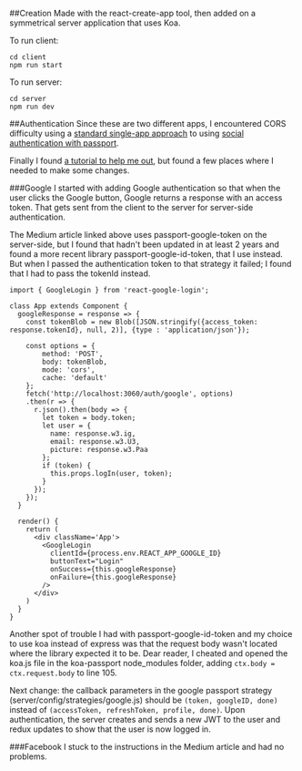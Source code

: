 ##Creation
Made with the react-create-app tool, then added on a symmetrical server application that uses Koa.

To run client:
```
cd client
npm run start
```

To run server:
```
cd server
npm run dev
```

##Authentication
Since these are two different apps, I encountered CORS difficulty using a [standard single-app approach](https://mherman.org/blog/user-authentication-with-passport-and-koa/) to using [social authentication with passport](https://scotch.io/tutorials/easy-node-authentication-facebook).

Finally I found [a tutorial to help me out](https://medium.com/@alexanderleon/implement-social-authentication-with-react-restful-api-9b44f4714fa), but found a few places where I needed to make some changes.

###Google
I started with adding Google authentication so that when the user clicks the Google button, Google returns a response with an access token. That gets sent from the client to the server for server-side authentication.

The Medium article linked above uses passport-google-token on the server-side, but I found that hadn't been updated in at least 2 years and found a more recent library passport-google-id-token, that I use instead. But when I passed the authentication token to that strategy it failed; I found that I had to pass the tokenId instead.

```
import { GoogleLogin } from 'react-google-login';

class App extends Component {
  googleResponse = response => {
    const tokenBlob = new Blob([JSON.stringify({access_token: response.tokenId}, null, 2)], {type : 'application/json'});

    const options = {
        method: 'POST',
        body: tokenBlob,
        mode: 'cors',
        cache: 'default'
    };
    fetch('http://localhost:3060/auth/google', options)
    .then(r => {
      r.json().then(body => {
        let token = body.token;
        let user = {
          name: response.w3.ig,
          email: response.w3.U3,
          picture: response.w3.Paa
        };
        if (token) {
          this.props.logIn(user, token);
        }
      });
    });
  }

  render() {
    return (
      <div className='App'>
        <GoogleLogin
          clientId={process.env.REACT_APP_GOOGLE_ID}
          buttonText="Login"
          onSuccess={this.googleResponse}
          onFailure={this.googleResponse}
        />
      </div>
    )
  }
}
```

Another spot of trouble I had with passport-google-id-token and my choice to use koa instead of express was that the request body wasn't located where the library expected it to be. Dear reader, I cheated and opened the koa.js file in the koa-passport node_modules folder, adding ```ctx.body = ctx.request.body``` to line 105.

Next change: the callback parameters in the google passport strategy (server/config/strategies/google.js) should be ```(token, googleID, done)``` instead of ```(accessToken, refreshToken, profile, done)```. Upon authentication, the server creates and sends a new JWT to the user and redux updates to show that the user is now logged in.


###Facebook
I stuck to the instructions in the Medium article and had no problems.
